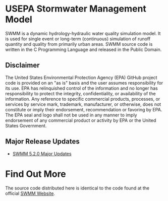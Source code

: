 ﻿

# USEPA Stormwater Management Model

SWMM is a dynamic hydrology-hydraulic water quality simulation model. 
It is used for single event or long-term (continuous) simulation of 
runoff quantity and quality from primarily urban areas. SWMM source code 
is written in the C Programming Language and released in the Public Domain.

## Disclaimer

The United States Environmental Protection Agency (EPA) GitHub project code is provided on an "as is" basis and the user assumes responsibility for its use. EPA has relinquished control of the information and no longer has responsibility to protect the integrity, confidentiality, or availability of the information. Any reference to specific commercial products, processes, or services by service mark, trademark, manufacturer, or otherwise, does not constitute or imply their endorsement, recommendation or favoring by EPA. The EPA seal and logo shall not be used in any manner to imply endorsement of any commercial product or activity by EPA or the United States Government.

## Major Release Updates 

* [SWMM 5.2.0 Major Updates](SWMM_5.2.0.md)


# Find Out More
The source code distributed here is identical to the code found at the official [SWMM Website](http://www2.epa.gov/water-research/storm-water-management-model-swmm).
